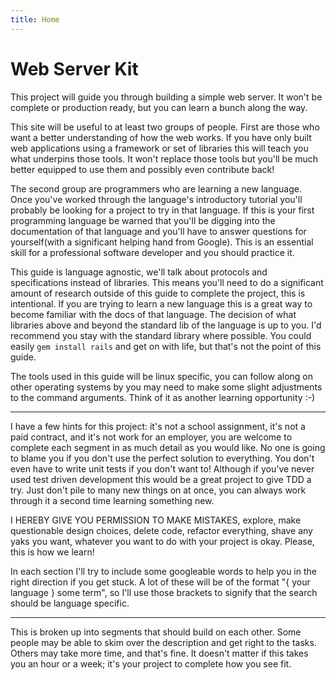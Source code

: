 ```yaml
---
title: Home
---
```


# Web Server Kit

This project will guide you through building a simple web server. It
won't be complete or production ready, but you can learn a bunch along
the way.

This site will be useful to at least two groups of people. First are
those who want a better understanding of how the web works. If you
have only built web applications using a framework or set of libraries
this will teach you what underpins those tools. It won't replace those
tools but you'll be much better equipped to use them and possibly even
contribute back!

The second group are programmers who are learning a new language. Once
you've worked through the language's introductory tutorial you'll
probably be looking for a project to try in that language. If this is
your first programming language be warned that you'll be digging into
the documentation of that language and you'll have to answer questions
for yourself(with a significant helping hand from Google). This is an
essential skill for a professional software developer and you should
practice it.

This guide is language agnostic, we'll talk about protocols and
specifications instead of libraries. This means you'll need to do a
significant amount of research outside of this guide to complete the
project, this is intentional. If you are trying to learn a new
language this is a great way to become familiar with the docs of that
language. The decision of what libraries above and beyond the standard
lib of the language is up to you. I'd recommend you stay with the
standard library where possible. You could easily `gem install rails`
and get on with life, but that's not the point of this guide.

The tools used in this guide will be linux specific, you can follow
along on other operating systems by you may need to make some slight
adjustments to the command arguments. Think of it as another
learning opportunity :-)

---

I have a few hints for this project: it's not a school assignment,
it's not a paid contract, and it's not work for an employer, you are
welcome to complete each segment in as much detail as you would
like. No one is going to blame you if you don't use the perfect
solution to everything. You don't even have to write unit tests if you
don't want to! Although if you've never used test driven development
this would be a great project to give TDD a try. Just don't pile to
many new things on at once, you can always work through it a second
time learning something new.

I HEREBY GIVE YOU PERMISSION TO MAKE MISTAKES, explore, make
questionable design choices, delete code, refactor everything, shave
any yaks you want, whatever you want to do with your project is
okay. Please, this is how we learn!

In each section I'll try to include some googleable words to help you
in the right direction if you get stuck. A lot of these will be of the
format "{ your language } some term", so I'll use those brackets to
signify that the search should be language specific.

---

This is broken up into segments that should build on each other. Some
people may be able to skim over the description and get right to the
tasks. Others may take more time, and that's fine. It doesn't matter
if this takes you an hour or a week; it's your project to
complete how you see fit.
